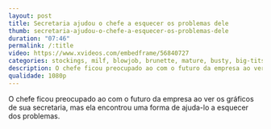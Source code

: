 ```yaml
---
layout: post
title: Secretaria ajudou o chefe a esquecer os problemas dele
thumb: secretaria-ajudou-o-chefe-a-esquecer-os-problemas-dele
duration: "07:46"
permalink: /:title
video: https://www.xvideos.com/embedframe/56840727
categories: stockings, milf, blowjob, brunette, mature, busty, big-tits, big-boobs, cathy-heaven, george-uhl
description: O chefe ficou preocupado ao com o futuro da empresa ao ver os gráficos de sua secretaria, mas ela encontrou uma forma de ajuda-lo a esquecer dos problemas.
qualidade: 1080p
---
```

O chefe ficou preocupado ao com o futuro da empresa ao ver os gráficos de sua secretaria, mas ela encontrou uma forma de ajuda-lo a esquecer dos problemas.